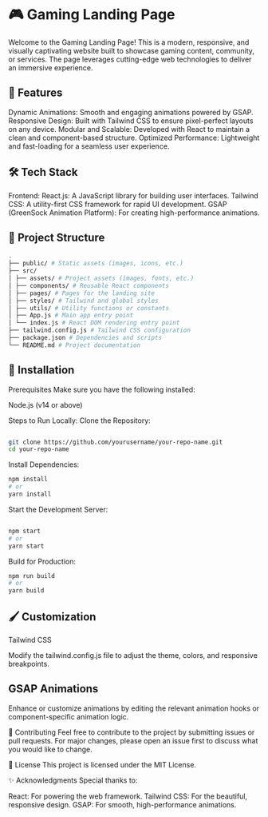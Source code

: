 # 🎮 Gaming Landing Page

Welcome to the Gaming Landing Page! This is a modern, responsive, and visually captivating website built to showcase gaming content, community, or services. The page leverages cutting-edge web technologies to deliver an immersive experience.

## 🚀 Features

Dynamic Animations: Smooth and engaging animations powered by GSAP.
Responsive Design: Built with Tailwind CSS to ensure pixel-perfect layouts on any device.
Modular and Scalable: Developed with React to maintain a clean and component-based structure.
Optimized Performance: Lightweight and fast-loading for a seamless user experience.

## 🛠️ Tech Stack

Frontend:
React.js: A JavaScript library for building user interfaces.
Tailwind CSS: A utility-first CSS framework for rapid UI development.
GSAP (GreenSock Animation Platform): For creating high-performance animations.

## 📂 Project Structure

```bash
.
├── public/ # Static assets (images, icons, etc.)
├── src/
│ ├── assets/ # Project assets (images, fonts, etc.)
│ ├── components/ # Reusable React components
│ ├── pages/ # Pages for the landing site
│ ├── styles/ # Tailwind and global styles
│ ├── utils/ # Utility functions or constants
│ ├── App.js # Main app entry point
│ └── index.js # React DOM rendering entry point
├── tailwind.config.js # Tailwind CSS configuration
├── package.json # Dependencies and scripts
└── README.md # Project documentation
```

## 🔧 Installation

Prerequisites
Make sure you have the following installed:

Node.js (v14 or above)

Steps to Run Locally:
Clone the Repository:

```bash

git clone https://github.com/yourusername/your-repo-name.git
cd your-repo-name
```

Install Dependencies:

```bash
npm install
# or
yarn install

```

Start the Development Server:

```bash

npm start
# or
yarn start
```

Build for Production:

```bash
npm run build
# or
yarn build
```

## 🖌️ Customization

Tailwind CSS

Modify the tailwind.config.js file to adjust the theme, colors, and responsive breakpoints.

## GSAP Animations

Enhance or customize animations by editing the relevant animation hooks or component-specific animation logic.

🌟 Contributing
Feel free to contribute to the project by submitting issues or pull requests. For major changes, please open an issue first to discuss what you would like to change.

📄 License
This project is licensed under the MIT License.

✨ Acknowledgments
Special thanks to:

React: For powering the web framework.
Tailwind CSS: For the beautiful, responsive design.
GSAP: For smooth, high-performance animations.
